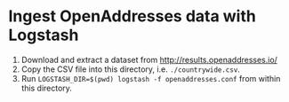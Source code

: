 # Ingest OpenAddresses data with Logstash

1. Download and extract a dataset from http://results.openaddresses.io/
2. Copy the CSV file into this directory, i.e. `./countrywide.csv`.
3. Run `LOGSTASH_DIR=$(pwd) logstash -f openaddresses.conf` from within this directory.
